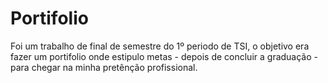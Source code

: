 # Portifolio
Foi um trabalho de final de semestre do 1º periodo de TSI, o objetivo era fazer um portifolio onde estipulo metas - depois de concluir a graduação - para chegar na minha pretênção profissional.
